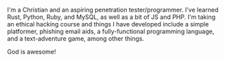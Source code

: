 I'm a Christian and an aspiring penetration tester/programmer. I've learned Rust, Python, Ruby, and MySQL, as well as a bit of JS and PHP. I'm taking an ethical hacking course and things I have developed include a simple platformer, phishing email aids, a fully-functional programming language, and a text-adventure game, among other things.

God is awesome!
